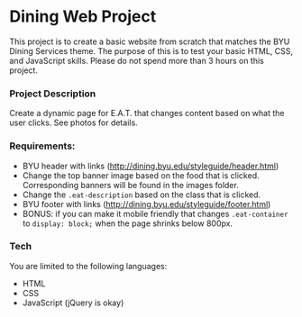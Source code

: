 # Dining Web Project

This project is to create a basic website from scratch that matches the BYU Dining Services theme. The purpose of this is to test your basic HTML, CSS, and JavaScript skills. Please do not spend more than 3 hours on this project. 


### Project Description

Create a dynamic page for E.A.T. that changes content based on what the user clicks. See photos for details. 

### Requirements:

  - BYU header with links (http://dining.byu.edu/styleguide/header.html)
  - Change the top banner image based on the food that is clicked. Corresponding banners will be found in the images folder. 
  - Change the `.eat-description` based on the class that is clicked. 
  - BYU footer with links (http://dining.byu.edu/styleguide/footer.html)
  - BONUS: if you can make it mobile friendly that changes `.eat-container` to `display: block;` when the page shrinks below 800px. 


### Tech
You are limited to the following languages: 
* HTML
* CSS
* JavaScript (jQuery is okay)







 
